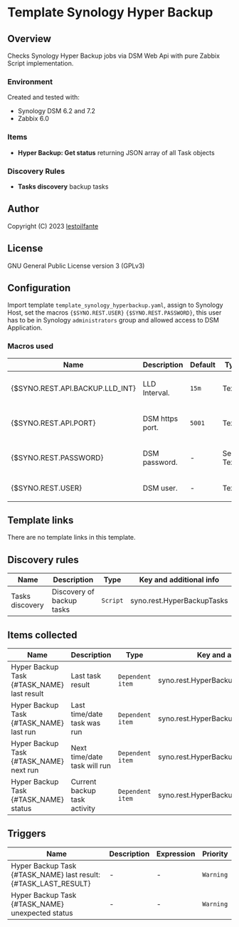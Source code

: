 # Template Synology Hyper Backup

## Overview

Checks Synology Hyper Backup jobs via DSM Web Api with pure Zabbix Script implementation.

### Environment

Created and tested with:
* Synology DSM 6.2 and 7.2
* Zabbix 6.0

### Items
* **Hyper Backup: Get status** returning JSON array of all Task objects

### Discovery Rules
* **Tasks discovery** backup tasks

## Author

Copyright (C) 2023 [lestoilfante](https://github.com/lestoilfante)

## License
GNU General Public License version 3 (GPLv3)

## Configuration

Import template `template_synology_hyperbackup.yaml`, assign to Synology Host, set the macros `{$SYNO.REST.USER}` `{$SYNO.REST.PASSWORD}`, this user has to be in Synology `administrators` group and allowed access to DSM Application.

### Macros used

|Name|Description|Default|Type|Required|
|----|-----------|-------|----|--------|
|{$SYNO.REST.API.BACKUP.LLD_INT}|<p>LLD Interval.</p>|`15m`|Text||
|{$SYNO.REST.API.PORT}|<p>DSM https port.</p>|`5001`|Text||
|{$SYNO.REST.PASSWORD}|<p>DSM password.</p>|-|Secret Text|*|
|{$SYNO.REST.USER}|<p>DSM user.</p>|-|Text|*|

## Template links

There are no template links in this template.

## Discovery rules

|Name|Description|Type|Key and additional info|
|----|-----------|----|-----------------------|
|Tasks discovery|Discovery of backup tasks|`Script`|syno.rest.HyperBackupTasks|

## Items collected

|Name|Description|Type|Key and additional info|
|----|-----------|----|-----------------------|
|Hyper Backup Task {#TASK_NAME} last result|Last task result|`Dependent item`|syno.rest.HyperBackupLastResult[{#TASK_ID}]|
|Hyper Backup Task {#TASK_NAME} last run|Last time/date task was run|`Dependent item`|syno.rest.HyperBackupLastRun[{#TASK_ID}]|
|Hyper Backup Task {#TASK_NAME} next run|Next time/date task will run|`Dependent item`|syno.rest.HyperBackupNextRun[{#TASK_ID}]|
|Hyper Backup Task {#TASK_NAME} status|Current backup task activity|`Dependent item`|syno.rest.HyperBackupStatus[{#TASK_ID}]|

## Triggers

|Name|Description|Expression|Priority|
|----|-----------|----------|--------|
|Hyper Backup Task {#TASK_NAME} last result: {#TASK_LAST_RESULT}|-|-|`Warning`|
|Hyper Backup Task {#TASK_NAME} unexpected status|-|-|`Warning`|

